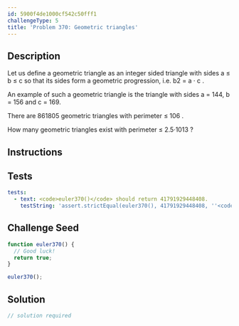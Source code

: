 ```yaml
---
id: 5900f4de1000cf542c50fff1
challengeType: 5
title: 'Problem 370: Geometric triangles'
---
```


## Description
<section id='description'>
Let us define a geometric triangle as an integer sided triangle with sides a ≤ b ≤ c so that its sides form a geometric progression, i.e. b2 = a · c .  

An example of such a geometric triangle is the triangle with sides a = 144, b = 156 and c = 169.

There are 861805 geometric triangles with perimeter ≤ 106 .

How many geometric triangles exist with perimeter ≤ 2.5·1013 ?
</section>

## Instructions
<section id='instructions'>

</section>

## Tests
<section id='tests'>

```yml
tests:
  - text: <code>euler370()</code> should return 41791929448408.
    testString: 'assert.strictEqual(euler370(), 41791929448408, ''<code>euler370()</code> should return 41791929448408.'');'

```

</section>

## Challenge Seed
<section id='challengeSeed'>

<div id='js-seed'>

```js
function euler370() {
  // Good luck!
  return true;
}

euler370();
```

</div>



</section>

## Solution
<section id='solution'>

```js
// solution required
```
</section>
